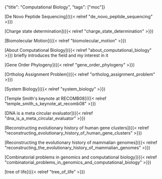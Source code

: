 {"title": "Computational Biology", "tags": ["moc"]}

[De Novo Peptide Sequencing]({{< relref "de_novo_peptide_sequencing" >}})

[Charge state determination]({{< relref "charge_state_determination" >}})

[Biomolecular Motion]({{< relref "biomolecular_motion" >}})

[About Computational Biology]({{< relref "about_computational_biology" >}}) briefly introduces the field and my interest in it

[Gene Order Phylogeny]({{< relref "gene_order_phylogeny" >}})

[Ortholog Assignment Problem]({{< relref "ortholog_assignment_problem" >}})

[System Biology]({{< relref "system_biology" >}})

[Temple Smith's keynote at RECOMB08]({{< relref "temple_smith_s_keynote_at_recomb08" >}})

[DNA is a meta circular evaluator]({{< relref "dna_is_a_meta_circular_evaluator" >}})

[Reconstructing evolutionary history of human gene clusters]({{< relref "reconstructing_evolutionary_history_of_human_gene_clusters" >}})

[Reconstructing the evolutionary history of mammalian genomes]({{< relref "reconstructing_the_evolutionary_history_of_mammalian_genomes" >}})

[Combinatorial problems in genomics and computational biology]({{< relref "combinatorial_problems_in_genomics_and_computational_biology" >}})

[tree of life]({{< relref "tree_of_life" >}})

